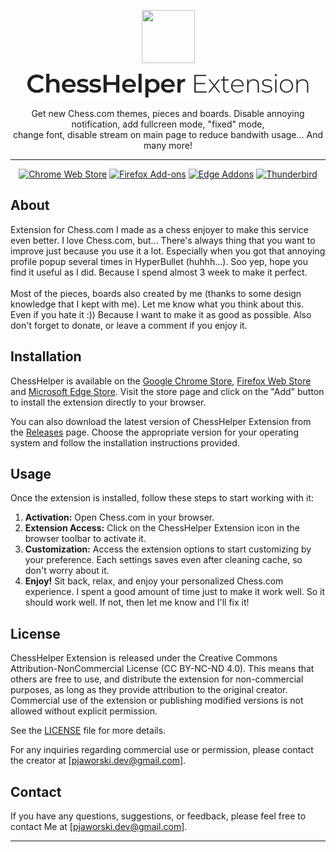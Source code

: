 <p align="center">
  <img src="https://raw.githubusercontent.com/gerwld/ChessHelper-extension/460039c042bdd0a7d1ad9d686291a869c44ed702/chrome/assets/img/logo.svg" width="85" height="85"/>
</p>

<p align="center">
  <img src="https://raw.githubusercontent.com/chesshelper/chesshelper/9c769c34bdac9ef0f4f7bd07dfb94afd0793ca0d/chrome/assets/img/text.svg" width="450px" height="auto"/>
</p>

<p align="center">
Get new Chess.com themes, pieces and boards. Disable annoying notification, add fullcreen mode,
"fixed" mode,<br> change font, disable stream on main page to reduce bandwith usage... And many more!
</p>

***

<p align="center"><a rel="noreferrer noopener" href="https://chrome.google.com/webstore/detail/dark-reader/eimadpbcbfnmbkopoojfekhnkhdbieeh/"><img alt="Chrome Web Store" src="https://img.shields.io/badge/Chrome-141e24.svg?&style=for-the-badge&logo=google-chrome&logoColor=white"></a>  <a rel="noreferrer noopener" href="https://addons.mozilla.org/firefox/addon/darkreader/"><img alt="Firefox Add-ons" src="https://img.shields.io/badge/Firefox-141e24.svg?&style=for-the-badge&logo=firefox-browser&logoColor=white"></a>  <a rel="noreferrer noopener" href="https://microsoftedge.microsoft.com/addons/detail/dark-reader/ifoakfbpdcdoeenechcleahebpibofpc/"><img alt="Edge Addons" src="https://img.shields.io/badge/Edge-141e24.svg?&style=for-the-badge&logo=microsoft-edge&logoColor=white"></a>  <a el="noreferrer noopener" href="https://addons.thunderbird.net/thunderbird/addon/darkreader"><img alt="Thunderbird" src="https://img.shields.io/badge/Thunderbird-141e24.svg?&style=for-the-badge&logo=thunderbird&logoColor=white"></a>

## About

Extension for Chess.com I made as a chess enjoyer to make this service even better. 
I love Chess.com, but... There's always thing that you want to improve just because you use it a lot. Especially when you got that annoying profile popup several times in HyperBullet (huhhh...). Soo yep, hope you find it useful as I did. Because I spend almost 3 week to make it perfect. <br><br> Most of the pieces, boards also created by me (thanks to some design knowledge that I kept with me). Let me know what you think about this. Even if you hate it :)) Because I want to make it as good as possible. Also don't forget to donate, or leave a comment if you enjoy it.


## Installation

ChessHelper is available on the [Google Chrome Store](https://chrome.google.com/webstore/detail/ChessHelper-extension/example-link), [Firefox Web Store](https://chrome.google.com/webstore/detail/ChessHelper-extension/example-link) and [Microsoft Edge Store](https://chrome.google.com/webstore/detail/ChessHelper-extension/example-link). Visit the store page and click on the "Add" button to install the extension directly to your browser.

You can also download the latest version of ChessHelper Extension from the [Releases](https://github.com/username/repo/releases) page. Choose the appropriate version for your operating system and follow the installation instructions provided.

## Usage

Once the extension is installed, follow these steps to start working with it:

1. **Activation:** Open Chess.com in your browser.
2. **Extension Access:** Click on the ChessHelper Extension icon in the browser toolbar to activate it.
3. **Customization:** Access the extension options to start customizing by your preference. Each settings saves even after cleaning cache, so don't worry about it.
4. **Enjoy!** Sit back, relax, and enjoy your personalized Chess.com experience. I spent a good amount of time just to make it work well. So it should work well. If not, then let me know and I'll fix it!

## License

ChessHelper Extension is released under the Creative Commons Attribution-NonCommercial License (CC BY-NC-ND 4.0). This means that others are free to use, and distribute the extension for non-commercial purposes, as long as they provide attribution to the original creator. Commercial use of the extension or publishing modified versions is not allowed without explicit permission.

See the [LICENSE](LICENSE) file for more details.

For any inquiries regarding commercial use or permission, please contact the creator at [pjaworski.dev@gmail.com].

## Contact

If you have any questions, suggestions, or feedback, please feel free to contact Me at [pjaworski.dev@gmail.com].

---

